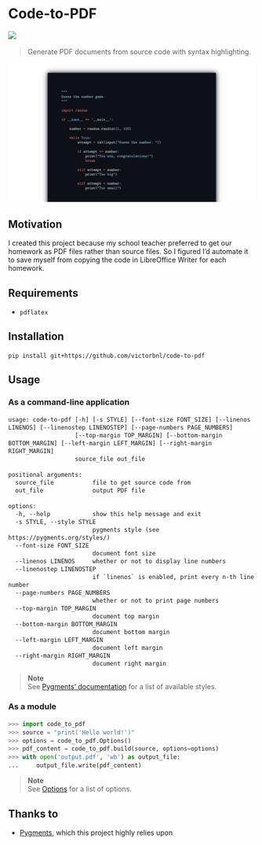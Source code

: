 # Code-to-PDF

[![](https://img.shields.io/badge/v1.2.0-_?label=documentation)](https://victorbnl.github.io/code-to-pdf/)

> Generate PDF documents from source code with syntax highlighting.

<p align="center">
    <img src="docs/_static/screenshot.png">
</p>

## Motivation

I created this project because my school teacher preferred to get our homework
as PDF files rather than source files. So I figured I’d automate it to save
myself from copying the code in LibreOffice Writer for each homework.

## Requirements

- `pdflatex`

## Installation

```
pip install git+https://github.com/victorbnl/code-to-pdf
```

## Usage

### As a command-line application

```
usage: code-to-pdf [-h] [-s STYLE] [--font-size FONT_SIZE] [--linenos LINENOS] [--linenostep LINENOSTEP] [--page-numbers PAGE_NUMBERS]
                   [--top-margin TOP_MARGIN] [--bottom-margin BOTTOM_MARGIN] [--left-margin LEFT_MARGIN] [--right-margin RIGHT_MARGIN]
                   source_file out_file

positional arguments:
  source_file           file to get source code from
  out_file              output PDF file

options:
  -h, --help            show this help message and exit
  -s STYLE, --style STYLE
                        pygments style (see https://pygments.org/styles/)
  --font-size FONT_SIZE
                        document font size
  --linenos LINENOS     whether or not to display line numbers
  --linenostep LINENOSTEP
                        if `linenos` is enabled, print every n-th line number
  --page-numbers PAGE_NUMBERS
                        whether or not to print page numbers
  --top-margin TOP_MARGIN
                        document top margin
  --bottom-margin BOTTOM_MARGIN
                        document bottom margin
  --left-margin LEFT_MARGIN
                        document left margin
  --right-margin RIGHT_MARGIN
                        document right margin
```

> **Note**<br>
> See [Pygments’ documentation](https://pygments.org/styles/) for a list of
> available styles.

### As a module

```python
>>> import code_to_pdf
>>> source = "print('Hello world!')"
>>> options = code_to_pdf.Options()
>>> pdf_content = code_to_pdf.build(source, options=options)
>>> with open('output.pdf', 'wb') as output_file:
...     output_file.write(pdf_content)
```

> **Note**<br>
> See [Options](https://victorbnl.github.io/code-to-pdf/options.html) for a list
> of options.

## Thanks to

- [Pygments](https://pygments.org/), which this project highly relies upon
